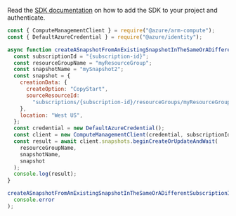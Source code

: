 Read the [SDK documentation](https://github.com/Azure/azure-sdk-for-js/blob/%40azure%2Farm-compute_17.3.1/sdk/compute/arm-compute/README.md) on how to add the SDK to your project and authenticate.

```javascript
const { ComputeManagementClient } = require("@azure/arm-compute");
const { DefaultAzureCredential } = require("@azure/identity");

async function createASnapshotFromAnExistingSnapshotInTheSameOrADifferentSubscriptionInADifferentRegion() {
  const subscriptionId = "{subscription-id}";
  const resourceGroupName = "myResourceGroup";
  const snapshotName = "mySnapshot2";
  const snapshot = {
    creationData: {
      createOption: "CopyStart",
      sourceResourceId:
        "subscriptions/{subscription-id}/resourceGroups/myResourceGroup/providers/Microsoft.Compute/snapshots/mySnapshot1",
    },
    location: "West US",
  };
  const credential = new DefaultAzureCredential();
  const client = new ComputeManagementClient(credential, subscriptionId);
  const result = await client.snapshots.beginCreateOrUpdateAndWait(
    resourceGroupName,
    snapshotName,
    snapshot
  );
  console.log(result);
}

createASnapshotFromAnExistingSnapshotInTheSameOrADifferentSubscriptionInADifferentRegion().catch(
  console.error
);
```
